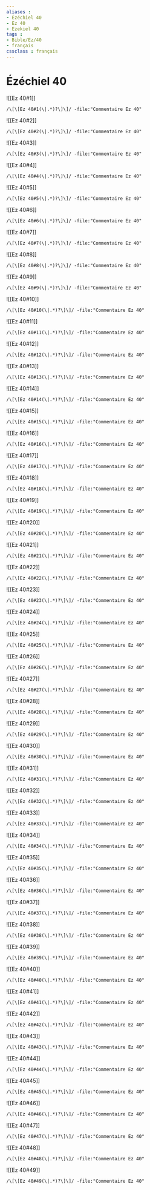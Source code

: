 ```yaml
---
aliases : 
- Ézéchiel 40
- Ez 40
- Ezekiel 40
tags : 
- Bible/Ez/40
- français
cssclass : français
---
```


# Ézéchiel 40

![[Ez 40#1]]

```query
/\[\[Ez 40#1(\|.*)?\]\]/ -file:"Commentaire Ez 40"
```

![[Ez 40#2]]

```query
/\[\[Ez 40#2(\|.*)?\]\]/ -file:"Commentaire Ez 40"
```

![[Ez 40#3]]

```query
/\[\[Ez 40#3(\|.*)?\]\]/ -file:"Commentaire Ez 40"
```

![[Ez 40#4]]

```query
/\[\[Ez 40#4(\|.*)?\]\]/ -file:"Commentaire Ez 40"
```

![[Ez 40#5]]

```query
/\[\[Ez 40#5(\|.*)?\]\]/ -file:"Commentaire Ez 40"
```

![[Ez 40#6]]

```query
/\[\[Ez 40#6(\|.*)?\]\]/ -file:"Commentaire Ez 40"
```

![[Ez 40#7]]

```query
/\[\[Ez 40#7(\|.*)?\]\]/ -file:"Commentaire Ez 40"
```

![[Ez 40#8]]

```query
/\[\[Ez 40#8(\|.*)?\]\]/ -file:"Commentaire Ez 40"
```

![[Ez 40#9]]

```query
/\[\[Ez 40#9(\|.*)?\]\]/ -file:"Commentaire Ez 40"
```

![[Ez 40#10]]

```query
/\[\[Ez 40#10(\|.*)?\]\]/ -file:"Commentaire Ez 40"
```

![[Ez 40#11]]

```query
/\[\[Ez 40#11(\|.*)?\]\]/ -file:"Commentaire Ez 40"
```

![[Ez 40#12]]

```query
/\[\[Ez 40#12(\|.*)?\]\]/ -file:"Commentaire Ez 40"
```

![[Ez 40#13]]

```query
/\[\[Ez 40#13(\|.*)?\]\]/ -file:"Commentaire Ez 40"
```

![[Ez 40#14]]

```query
/\[\[Ez 40#14(\|.*)?\]\]/ -file:"Commentaire Ez 40"
```

![[Ez 40#15]]

```query
/\[\[Ez 40#15(\|.*)?\]\]/ -file:"Commentaire Ez 40"
```

![[Ez 40#16]]

```query
/\[\[Ez 40#16(\|.*)?\]\]/ -file:"Commentaire Ez 40"
```

![[Ez 40#17]]

```query
/\[\[Ez 40#17(\|.*)?\]\]/ -file:"Commentaire Ez 40"
```

![[Ez 40#18]]

```query
/\[\[Ez 40#18(\|.*)?\]\]/ -file:"Commentaire Ez 40"
```

![[Ez 40#19]]

```query
/\[\[Ez 40#19(\|.*)?\]\]/ -file:"Commentaire Ez 40"
```

![[Ez 40#20]]

```query
/\[\[Ez 40#20(\|.*)?\]\]/ -file:"Commentaire Ez 40"
```

![[Ez 40#21]]

```query
/\[\[Ez 40#21(\|.*)?\]\]/ -file:"Commentaire Ez 40"
```

![[Ez 40#22]]

```query
/\[\[Ez 40#22(\|.*)?\]\]/ -file:"Commentaire Ez 40"
```

![[Ez 40#23]]

```query
/\[\[Ez 40#23(\|.*)?\]\]/ -file:"Commentaire Ez 40"
```

![[Ez 40#24]]

```query
/\[\[Ez 40#24(\|.*)?\]\]/ -file:"Commentaire Ez 40"
```

![[Ez 40#25]]

```query
/\[\[Ez 40#25(\|.*)?\]\]/ -file:"Commentaire Ez 40"
```

![[Ez 40#26]]

```query
/\[\[Ez 40#26(\|.*)?\]\]/ -file:"Commentaire Ez 40"
```

![[Ez 40#27]]

```query
/\[\[Ez 40#27(\|.*)?\]\]/ -file:"Commentaire Ez 40"
```

![[Ez 40#28]]

```query
/\[\[Ez 40#28(\|.*)?\]\]/ -file:"Commentaire Ez 40"
```

![[Ez 40#29]]

```query
/\[\[Ez 40#29(\|.*)?\]\]/ -file:"Commentaire Ez 40"
```

![[Ez 40#30]]

```query
/\[\[Ez 40#30(\|.*)?\]\]/ -file:"Commentaire Ez 40"
```

![[Ez 40#31]]

```query
/\[\[Ez 40#31(\|.*)?\]\]/ -file:"Commentaire Ez 40"
```

![[Ez 40#32]]

```query
/\[\[Ez 40#32(\|.*)?\]\]/ -file:"Commentaire Ez 40"
```

![[Ez 40#33]]

```query
/\[\[Ez 40#33(\|.*)?\]\]/ -file:"Commentaire Ez 40"
```

![[Ez 40#34]]

```query
/\[\[Ez 40#34(\|.*)?\]\]/ -file:"Commentaire Ez 40"
```

![[Ez 40#35]]

```query
/\[\[Ez 40#35(\|.*)?\]\]/ -file:"Commentaire Ez 40"
```

![[Ez 40#36]]

```query
/\[\[Ez 40#36(\|.*)?\]\]/ -file:"Commentaire Ez 40"
```

![[Ez 40#37]]

```query
/\[\[Ez 40#37(\|.*)?\]\]/ -file:"Commentaire Ez 40"
```

![[Ez 40#38]]

```query
/\[\[Ez 40#38(\|.*)?\]\]/ -file:"Commentaire Ez 40"
```

![[Ez 40#39]]

```query
/\[\[Ez 40#39(\|.*)?\]\]/ -file:"Commentaire Ez 40"
```

![[Ez 40#40]]

```query
/\[\[Ez 40#40(\|.*)?\]\]/ -file:"Commentaire Ez 40"
```

![[Ez 40#41]]

```query
/\[\[Ez 40#41(\|.*)?\]\]/ -file:"Commentaire Ez 40"
```

![[Ez 40#42]]

```query
/\[\[Ez 40#42(\|.*)?\]\]/ -file:"Commentaire Ez 40"
```

![[Ez 40#43]]

```query
/\[\[Ez 40#43(\|.*)?\]\]/ -file:"Commentaire Ez 40"
```

![[Ez 40#44]]

```query
/\[\[Ez 40#44(\|.*)?\]\]/ -file:"Commentaire Ez 40"
```

![[Ez 40#45]]

```query
/\[\[Ez 40#45(\|.*)?\]\]/ -file:"Commentaire Ez 40"
```

![[Ez 40#46]]

```query
/\[\[Ez 40#46(\|.*)?\]\]/ -file:"Commentaire Ez 40"
```

![[Ez 40#47]]

```query
/\[\[Ez 40#47(\|.*)?\]\]/ -file:"Commentaire Ez 40"
```

![[Ez 40#48]]

```query
/\[\[Ez 40#48(\|.*)?\]\]/ -file:"Commentaire Ez 40"
```

![[Ez 40#49]]

```query
/\[\[Ez 40#49(\|.*)?\]\]/ -file:"Commentaire Ez 40"
```

